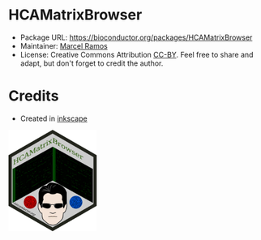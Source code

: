 # HCAMatrixBrowser

* Package URL: https://bioconductor.org/packages/HCAMatrixBrowser
* Maintainer: [Marcel Ramos](https://github.com/LiNk-NY)
* License: Creative Commons Attribution [CC-BY][1]. Feel free to share and
adapt, but don't forget to credit the author.

# Credits

* Created in [inkscape](https://inkscape.org/)

[1]: https://creativecommons.org/licenses/by/2.0/

<p align = "left">
<img src="HCAMatrixBrowser.png" height = "200" />
</p>

